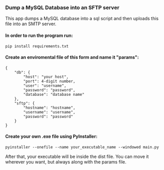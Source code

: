### Dump a MySQL Database into an SFTP server

This app dumps a MySQL database into a sql script and then uploads this file into an SMTP server.

#### In order to run the program run:
```
pip install requirements.txt
```

#### Create an enviromental file of this form and name it "params":
```
{
	"db": {
		"host": "your host",
		"port": 4-digit number,
		"user": "username",
		"password": "password",
		"database": "database name"
	},
	"sftp": {
        "hostname": "hostname",
        "username": "username",
        "password": "password"
	}
}
```
#### Create your own .exe file using PyInstaller:
```
pyinstaller --onefile --name your_executable_name --windowed main.py
```
After that, your executable will be inside the dist file. You can move it wherever you want, but always along with the params file.
